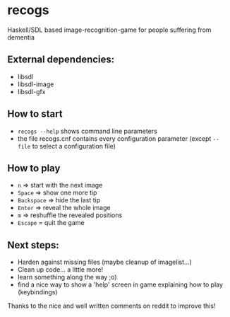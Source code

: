 recogs
======

Haskell/SDL based image-recognition-game for people suffering from dementia

## External dependencies:
 - libsdl
 - libsdl-image
 - libsdl-gfx

## How to start
 - `recogs --help` shows command line parameters
 - the file recogs.cnf contains every configuration parameter (except `--file` to select a configuration file)

## How to play
 - `n` => start with the next image
 - `Space` => show one more tip
 - `Backspace` => hide the last tip
 - `Enter` => reveal the whole image
 - `m` => reshuffle the revealed positions
 - `Escape` = quit the game

## Next steps:
  - Harden against missing files (maybe cleanup of imagelist...)
  - Clean up code... a little more!
  - learn something along the way ;o)
  - find a nice way to show a 'help' screen in game
    explaining how to play (keybindings)

Thanks to the nice and well written comments on reddit to improve this!
